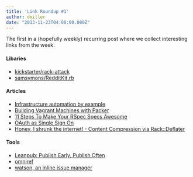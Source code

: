 ```yaml
---
title: 'Link Roundup #1'
author: dmiller
date: "2013-11-23T04:00:00.000Z"
---
```


The first in a (hopefully weekly) recurring post where we collect interesting
links from the week.

#### Libaries

* [kickstarter/rack-attack](https://github.com/kickstarter/rack-attack)
* [samsymons/RedditKit.rb](https://github.com/samsymons/RedditKit.rb)

#### Articles

* [Infrastructure automation by example](https://practicingruby.com/articles/infrastructure-automation?u=c94a53804e)
* [Building Vagrant Machines with Packer](http://blog.codeship.io/2013/11/07/building-vagrant-machines-with-packer.html)
* [11 Steps To Make Your RSpec Specs Awesome](http://railsadventures.wordpress.com/2013/09/25/11-steps-to-make-your-rspec-specs-awesome/)
* [OAuth as Single Sign On](https://blog.heroku.com/archives/2013/11/14/oauth-sso)
* [Honey, I shrunk the internet! - Content Compression via Rack::Deflater](http://robots.thoughtbot.com/content-compression-with-rack-deflater/)

#### Tools

* [Leanpub: Publish Early, Publish Often](https://leanpub.com/)
* [omniref](http://www.omniref.com/)
* [watson, an inline issue manager](http://goosecode.com/watson/)
